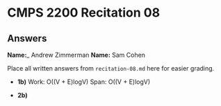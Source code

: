 # CMPS 2200 Recitation 08

## Answers

**Name:**_ Andrew Zimmerman
**Name:** Sam Cohen


Place all written answers from `recitation-08.md` here for easier grading.



- **1b)** Work: O((V + E)logV) Span: O((V + E)logV)



- **2b)**

